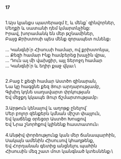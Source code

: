 **17**

\
1.Այս կյանքս պատերազմ է, և մենք՝ զինվորներ,\
 Մեղքի և սատանի դեմ կմարտնչինք:\
 Իրավ, խորամանկ են մեր թշնամիներ,\
 Բայց Քրիստոսի պես մենք զորապետ ունենք։\
 \
 ... Կանգնի՛ր Հիսուսի համար, ով քրիստոնյա,\
 ... Քեզի համար Ինք համբերեց խաչին վրա,\
 ... Դուն ալ մի վախցիր, այլ Տերոջդ համար\
 ... Կանգնի՛ր և եղիր քաջ վկա։\

\
2.Բաց է քեզի համար Աստծո զինարան,\
 Նա կը հագցնե քեզ Յուր արդարությամբ,\
 Գլխիդ կդնե սաղավարտ փրկության\
 Եվ մեջքդ կկապե Յուր ճշմարտությամբ։\
\
3.Արթուն կենալով և աղոթք ընելով՝\
 Մեր բոլոր զենքերն կմնան միշտ փայլուն,\
 Եվ կաճենք օրեցօր Աստծո Խոսքով\
 Եվ Նրա շնորհքով կլինենք հաստատուն։\
\
4.Անթիվ փորձությունք կան մեր ճանապարհին,\
 Սակայն ամենին Հիսուսով կհաղթենք,\
 Եվ Հորդանան գետից անցնելու պահին\
 Հիսուսին մեզ շատ մոտ կանգնած կտեսնենք։\
